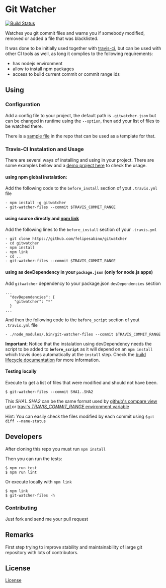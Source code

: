 # Git Watcher

[![Build Status](https://travis-ci.org/felipesabino/gitwatcher.svg?branch=master)](https://travis-ci.org/felipesabino/gitwatcher)

Watches you git commit files and warns you if somebody modified, removed or added a file that was blacklisted.

It was done to be initially used together with [travis-ci](https://travis-ci.org), but can be used with other CI tools as well, as long it complies to the following requirements:

- has nodejs environment
- allow to install npm packages
- access to build current commit or commit range ids

## Using


### Configuration

Add a config file to your project, the default path is `.gitwatcher.json` but can be changed in runtime using the `--option`, then add your list of files to be watched there.

There is a [sample file](gitwatcher.sample.json) in the repo that can be used as a template for that.


### Travis-CI Instalation and Usage

There are several ways of installing and using in your project. There are some examples bellow and a [demo project here](https://github.com/felipesabino/gitwatcher-examples) to check the usage.

#### using npm global instalation:

Add the following code to the `before_install` section of yout `.travis.yml` file

```
- npm install -g gitwatcher
- git-watcher-files --commit $TRAVIS_COMMIT_RANGE
```

#### using source directly and [npm link](https://www.npmjs.org/doc/cli/npm-link.html)

Add the following lines to the `before_install` section of your `.travis.yml`

```
- git clone https://github.com/felipesabino/gitwatcher
- cd gitwatcher
- npm install
- npm link
- cd ..
- git-watcher-files --commit $TRAVIS_COMMIT_RANGE
```

#### using as devDependency in your `package.json` (only for node.js apps)

Add `gitwatcher` dependency to your package.json `devDependencies` section

```
...
  "devDependencies": {
    "gitwatcher": "*"
  }
...
```
And then the following code to the `before_script` section of yout `.travis.yml` file
```
- ./node_modules/.bin/git-watcher-files --commit $TRAVIS_COMMIT_RANGE
```
**Important**: Notice that the instalation using devDependency needs the script to be added to  **`before_script`** as it will depend on an `npm install` which travis does automatically at the `install` step. Check the [build lifecycle documentation](http://docs.travis-ci.com/user/build-lifecycle/) for more information.



#### Testing locally

Execute to get a list of files that were modified and should not have been.

```
$ git-watcher-files --commit SHA1..SHA2
```

This *SHA1..SHA2* can be the same format used by [github's compare view url ](https://github.com/blog/612-introducing-github-compare-view) or [travi's *TRAVIS_COMMIT_RANGE* environment variable](http://docs.travis-ci.com/user/ci-environment/#Environment-variables)

Hint: You can easily check the files modified by each commit using `$git diff --name-status`


## Developers

After cloning this repo you must run `npm install`

Then you can run the tests:

```
$ npm run test
$ npm run lint
```

Or execute locally with `npm link`

```
$ npm link
$ git-watcher-files -h
```

### Contributing

Just fork and send me your pull request

## Remarks

First step trying to improve stability and maintainability of large git repository with lots of contributors.

## License

[License](LICENSE.md)
